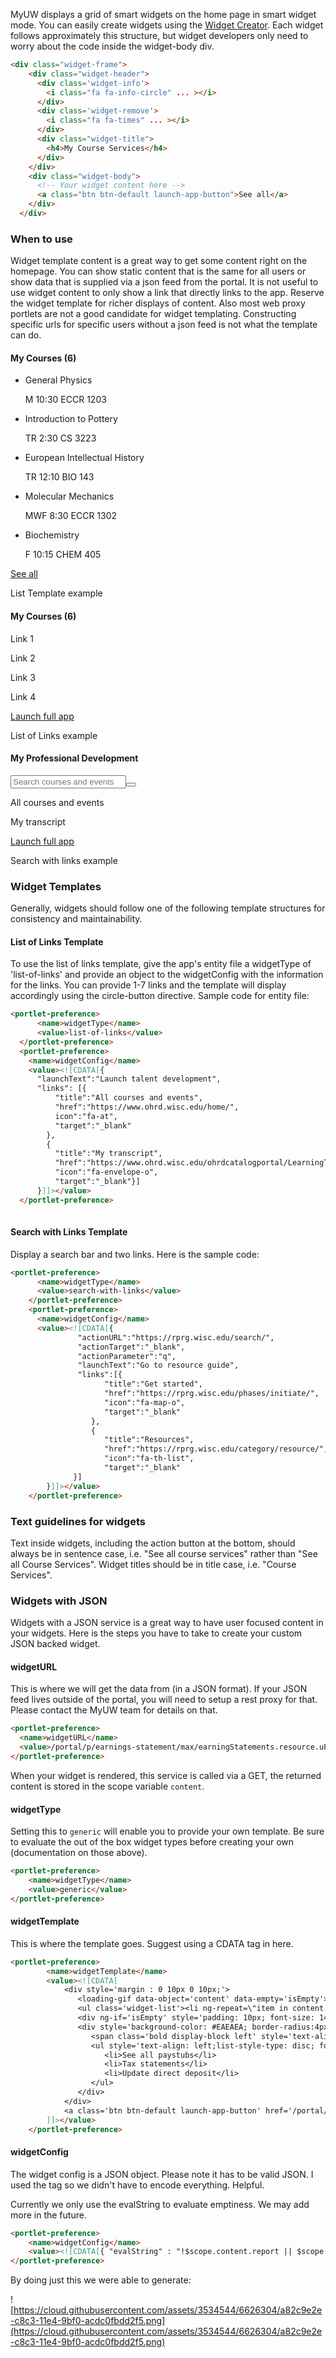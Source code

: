 MyUW displays a grid of smart widgets on the home page in smart widget mode. You can easily create widgets using the [Widget Creator](https://github.com/UW-Madison-DoIT/myuw-smart-widget-creator). Each widget follows approximately this structure, but widget developers only need to worry about the code inside the widget-body div.

```html
<div class="widget-frame">
    <div class="widget-header">
      <div class='widget-info'>
        <i class="fa fa-info-circle" ... ></i>
      </div>
      <div class='widget-remove'>
        <i class="fa fa-times" ... ></i>
      </div>
      <div class="widget-title">
        <h4>My Course Services</h4>
      </div>
    </div>
    <div class="widget-body">
      <!-- Your widget content here -->
      <a class="btn btn-default launch-app-button">See all</a>
    </div>
  </div>
```

### When to use
Widget template content is a great way to get some content right on the homepage. You can show static content that is the same for all users or show data that is supplied via a json feed from the portal. It is not useful to use widget content to only show a link that directly links to the app. Reserve the widget template for richer displays of content. Also most web proxy portlets are not a good candidate for widget templating. Constructing specific urls for specific users without a json feed is not what the template can do.

<div class="row">
    <div class="col-xs-4">
      <div class="widget-frame" id="portlet-id-">
        <div class="widget-header">
          <div class="widget-info">
            <i title="Info" class="fa fa-info-circle" tooltip="" tooltip-trigger="mouseenter" tooltip-placement="top" tooltip-popup-delay="200"></i>
          </div>
          <div class="widget-remove">
            <i title="Remove" class="fa fa-times portlet-options" ng-click="widgetCtrl.removePortlet(portlet.nodeId, portlet.title)"></i>
          </div>
          <div class="widget-title">
            <h4>My Courses (6)</h4>
          </div>
          <ul class="widget-list">
            <li>
              <p class="bold">General Physics</p>
              <p>M 10:30 ECCR 1203</p>
            </li>
            <li>
              <p class="bold">Introduction to Pottery</p>
              <p>TR 2:30 CS 3223</p>
            </li>
            <li>
              <p class="bold">European Intellectual History</p>
              <p>TR 12:10 BIO 143</p>
            </li>
            <li>
              <p class="bold">Molecular Mechanics</p>
              <p>MWF 8:30 ECCR 1302</p>
            </li>
            <li>
              <p class="bold">Biochemistry</p>
              <p>F 10:15 CHEM 405</p>
            </li>
          </ul>
          <a class="btn btn-default launch-app-button" href="" target="">See all</a>
        </div>
      </div>
      <p>List Template example</p>
    </div>
    <div class="col-xs-4">
      <div class="widget-frame" id="portlet-id-">
        <div class="widget-header">
          <div class="widget-info">
            <i title="Info" class="fa fa-info-circle" tooltip="" tooltip-trigger="mouseenter" tooltip-placement="top" tooltip-popup-delay="200"></i>
          </div>
          <div class="widget-remove">
            <i title="Remove" class="fa fa-times portlet-options" ng-click="widgetCtrl.removePortlet(portlet.nodeId, portlet.title)"></i>
          </div>
          <div class="widget-title">
            <h4>My Courses (6)</h4>
          </div>    
        </div>
        <div class="widget-body widget-grid">
          <div class="row">
            <div class="col-xs-6 center icon-button-div">
               <div class="btn btn-primary rounded icon-button">
                  <a href=""><i class="fa fa-calendar"></i></a> 
               </div>
               <p>Link 1</p>
            </div>
            <div class="col-xs-6 center icon-button-div">
               <div class="btn btn-primary rounded icon-button">
                  <a href=""><i class="fa fa-book"></i></a> 
               </div>
               <p>Link 2</p>
            </div>
            <div class="col-xs-6 center icon-button-div">
               <div class="btn btn-primary rounded icon-button">
                  <a href=""><i class="fa fa-filter"></i></a> 
               </div>
               <p>Link 3</p>
            </div>
            <div class="col-xs-6 center icon-button-div">
               <div class="btn btn-primary rounded icon-button">
                  <a href=""><i class="fa fa-list"></i></a> 
               </div>
               <p>Link 4</p>
            </div>
          </div>
        </div>
        <a class="btn btn-default launch-app-button ng-scope" href="/portal/p/course-services">Launch full app</a>
      </div>
      <p>List of Links example</p>
    </div>
    <div class="col-xs-4">
      <div class="widget-frame" id="portlet-id-u29l1n11">
        <div class="widget-header">
          <!-- Widget Chrome -->
          <div class="widget-info">
            <i title="Info" class="fa fa-info-circle" tooltip="View professional development opportunities for faculty and staff on the UW-Madison campus." tooltip-trigger="mouseenter" tooltip-placement="top" tooltip-popup-delay="200"></i>
          </div>
          <div class="widget-remove">
            <i title="Remove" class="fa fa-times portlet-options" ng-click="widgetCtrl.removePortlet(portlet.nodeId, portlet.title)"></i>
          </div>
          <div class="widget-title">
            <h4 class="ng-binding">My Professional Development</h4>
          </div>
        </div>
        <div ng-if="'GENERIC' === widgetCtrl.portletType(portlet)" class="ng-scope">
          <div ng-controller="GenericWidgetController as genericWidgetCtrl" class="ng-scope">
              <content-item><div id="portlet-id-u29l1n11" class="ng-scope"><div><div class="widget-body widget-grid"><form action="http://www.myprofdev.wisc.edu/portal/portal_login.asp" class="ng-pristine ng-valid"><div class="input-group"><input type="text" name="searchtext" class="form-control" placeholder="Search courses and events"><span class="input-group-btn"><button class="btn btn-primary" type="button"><i class="fa fa-search"></i></button></span></div></form><div class="row"><div class="col-xs-6 icon-button-div"><div class="btn btn-primary rounded icon-button"><a href="http://www.myprofdev.wisc.edu/default.asp"><i class="fa fa-book"></i></a></div><p>All courses and events</p></div><div class="col-xs-6 icon-button-div"><div class="btn btn-primary rounded icon-button"><a href="http://www.ohrd.wisc.edu/ohrdcatalogportal/LearningTranscript/tabid/57/Default.aspx?ctl=login"><i class="fa fa-envelope-o"></i></a></div><p>My transcript</p></div></div></div><a class="btn btn-default launch-app-button" href="/portal/f/u29l1s4/p/my-professional-development.u29l1n11/max/render.uP" target="">Launch full app</a></div></div></content-item>
          </div>
        </div> 
      </div>
      <p>Search with links example</p> 
    </div>
     
  </div>
  
### Widget Templates

Generally, widgets should follow one of the following template structures for consistency and maintainability.

#### List of Links Template
To use the list of links template, give the app's entity file a widgetType of 'list-of-links' and provide an object to the widgetConfig with the information for the links. You can provide 1-7 links and the template will display accordingly using the circle-button directive. Sample code for entity file:

```html
<portlet-preference>
      <name>widgetType</name>
      <value>list-of-links</value>
  </portlet-preference>
  <portlet-preference>
    <name>widgetConfig</name>
    <value><![CDATA[{
      "launchText":"Launch talent development",
      "links": [{
          "title":"All courses and events",
          "href":"https://www.ohrd.wisc.edu/home/", 
          icon":"fa-at",
          "target":"_blank"
        },
        {
          "title":"My transcript",
          "href":"https://www.ohrd.wisc.edu/ohrdcatalogportal/LearningTranscript/tabid/57/Default.aspx?ctl=login",
          "icon":"fa-envelope-o",
          "target":"_blank"}]
      }]]></value>
  </portlet-preference>
  
```

#### Search with Links Template
Display a search bar and two links. Here is the sample code:

```html
<portlet-preference>
      <name>widgetType</name>
      <value>search-with-links</value>
    </portlet-preference>
    <portlet-preference>
      <name>widgetConfig</name>
      <value><![CDATA[{
               "actionURL":"https://rprg.wisc.edu/search/",
               "actionTarget":"_blank",
               "actionParameter":"q",
               "launchText":"Go to resource guide",
               "links":[{
                     "title":"Get started",
                     "href":"https://rprg.wisc.edu/phases/initiate/",
                     "icon":"fa-map-o",
                     "target":"_blank"
                  },
                  {
                     "title":"Resources",
                     "href":"https://rprg.wisc.edu/category/resource/",
                     "icon":"fa-th-list",
                     "target":"_blank"
              }]
        }]]></value>
    </portlet-preference>
```

### Text guidelines for widgets
Text inside widgets, including the action button at the bottom, should always be in sentence case, i.e. "See all course services" rather than "See all Course Services". Widget titles should be in title case, i.e. "Course Services".

### Widgets with JSON

Widgets with a JSON service is a great way to have user focused content in your widgets. Here is the steps you have to take to create your custom JSON backed widget.

#### widgetURL

This is where we will get the data from (in a JSON format). If your JSON feed lives outside of the portal, you will need to setup a rest proxy for that. Please contact the MyUW team for details on that. 

```html
<portlet-preference>
  <name>widgetURL</name>
  <value>/portal/p/earnings-statement/max/earningStatements.resource.uP</value>
</portlet-preference>
```

When your widget is rendered, this service is called via a GET, the returned content is stored in the scope variable `content`.

#### widgetType

Setting this to `generic` will enable you to provide your own template. Be sure to evaluate the out of the box widget types before creating your own (documentation on those above).

```html
<portlet-preference>
    <name>widgetType</name>
    <value>generic</value>
</portlet-preference>
```

#### widgetTemplate
This is where the template goes. Suggest using a CDATA tag in here.
```html
<portlet-preference>
        <name>widgetTemplate</name>
        <value><![CDATA[
            <div style='margin : 0 10px 0 10px;'>
               <loading-gif data-object='content' data-empty='isEmpty'></loading-gif>
               <ul class='widget-list'><li ng-repeat=\"item in content.report |orderBy: ['-paid.substring(6)','-paid.substring(0,2)','-paid.substring(3,5)'] | limitTo:3\" class='center'><a href='/portal/p/earnings-statement/max/earning_statement.pdf.resource.uP?pP_docId={{item.docId}}' target='_blank'><i class='fa fa-bank fa-fw'></i> {{item.paid}} Statement</a></li></ul>
               <div ng-if='isEmpty' style='padding: 10px; font-size: 14px;'><i class='fa fa-exclamation-triangle fa-3x pull-left' style='color: #b70101;'></i><span style='color: #898989;'>We had a problem finding your statements (or you don't have any).</span></div>
               <div style='background-color: #EAEAEA; border-radius:4px;padding:10px; margin-top:10px;'>
                  <span class='bold display-block left' style='text-align: left; padding-left: 10px; font-size: 14px;'>See all payroll information for more options:</span> 
                  <ul style='text-align: left;list-style-type: disc; font-size: 12px;'>
                     <li>See all paystubs</li>
                     <li>Tax statements</li>
                     <li>Update direct deposit</li>
                  </ul>
               </div>
            </div>
            <a class='btn btn-default launch-app-button' href='/portal/p/earnings-statement'>See all payroll information</a>
        ]]></value>
    </portlet-preference>
```

#### widgetConfig

The widget config is a JSON object. Please note it has to be valid JSON. I used the <![CDATA[]]> tag so we didn't have to encode everything. Helpful.

Currently we only use the evalString to evaluate emptiness. We may add more in the future.

```html
<portlet-preference>
    <name>widgetConfig</name>
    <value><![CDATA[{ "evalString" : "!$scope.content.report || $scope.content.report.length === 0"}]]></value>
</portlet-preference>
```

By doing just this we were able to generate:

![https://cloud.githubusercontent.com/assets/3534544/6626304/a82c9e2e-c8c3-11e4-9bf0-acdc0fbdd2f5.png](https://cloud.githubusercontent.com/assets/3534544/6626304/a82c9e2e-c8c3-11e4-9bf0-acdc0fbdd2f5.png)
